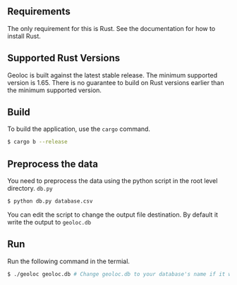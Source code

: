 Requirements
------------
The only requirement for this is Rust. See the documentation for how to install Rust.

Supported Rust Versions
--------------------------
Geoloc is built against the latest stable release. The minimum supported version is 1.65.
There is no guarantee to build on Rust versions earlier than the minimum supported version.

Build
-----
To build the application, use the `cargo` command.

```bash
$ cargo b --release
```

Preprocess the data
--------------------

You need to preprocess the data using the python script in the root level directory. `db.py`

```bash
$ python db.py database.csv
```
You can edit the script to change the output file destination. By default it write the output to `geoloc.db`


Run
---
Run the following command in the termial.

```bash
$ ./geoloc geoloc.db # Change geoloc.db to your database's name if it was change in the previous step.
```
